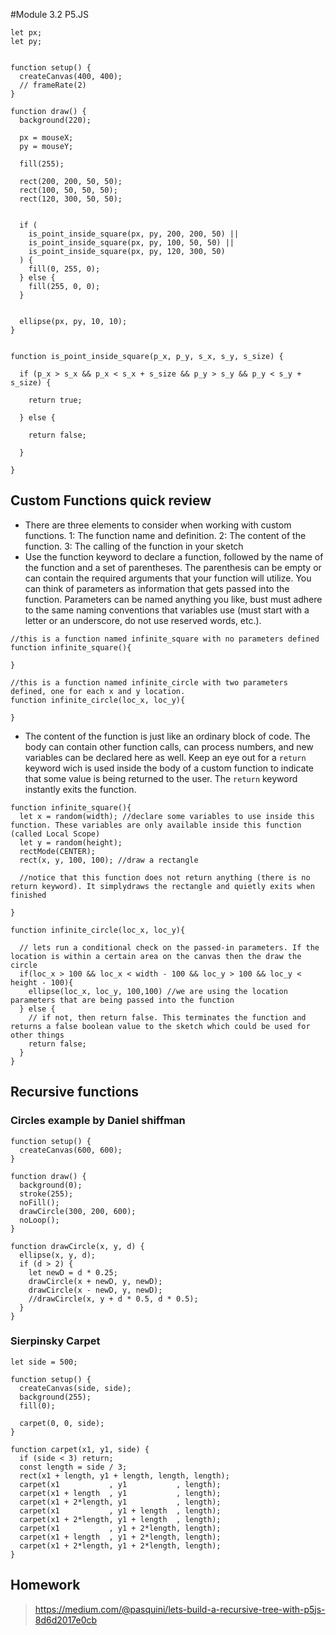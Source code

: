 #Module 3.2   P5.JS


```
let px;
let py;


function setup() {
  createCanvas(400, 400);
  // frameRate(2)
}

function draw() {
  background(220);

  px = mouseX;
  py = mouseY;

  fill(255);

  rect(200, 200, 50, 50);
  rect(100, 50, 50, 50);
  rect(120, 300, 50, 50);


  if (
    is_point_inside_square(px, py, 200, 200, 50) ||
    is_point_inside_square(px, py, 100, 50, 50) ||
    is_point_inside_square(px, py, 120, 300, 50)
  ) {
    fill(0, 255, 0);
  } else {
    fill(255, 0, 0);
  }


  ellipse(px, py, 10, 10);
}


function is_point_inside_square(p_x, p_y, s_x, s_y, s_size) {

  if (p_x > s_x && p_x < s_x + s_size && p_y > s_y && p_y < s_y + s_size) {

    return true;

  } else {

    return false;

  }

}
```



## Custom Functions quick review
* There are three elements to consider when working with custom functions. 1: The function name and definition. 2: The content of the function. 3: The calling of the function in your sketch
* Use the function keyword to declare a function, followed by the name of the function and a set of parentheses. The parenthesis can be empty or can contain the required arguments that your function will utilize. You can think of parameters as information that gets passed into the function. Parameters can be named anything you like, bust must adhere to the same naming conventions that variables use (must start with a letter or an underscore, do not use reserved words, etc.).
```
//this is a function named infinite_square with no parameters defined
function infinite_square(){

}

//this is a function named infinite_circle with two parameters defined, one for each x and y location.
function infinite_circle(loc_x, loc_y){

}
```

* The content of the function is just like an ordinary block of code. The body can contain other function calls, can process numbers, and new variables can be declared here as well. Keep an eye out for a `return` keyword wich is used inside the body of a custom function to indicate that some value is being returned to the user. The `return` keyword instantly exits the function. 
```
function infinite_square(){
  let x = random(width); //declare some variables to use inside this function. These variables are only available inside this function (called Local Scope)
  let y = random(height);
  rectMode(CENTER);
  rect(x, y, 100, 100); //draw a rectangle

  //notice that this function does not return anything (there is no return keyword). It simplydraws the rectangle and quietly exits when finished

}

function infinite_circle(loc_x, loc_y){

  // lets run a conditional check on the passed-in parameters. If the location is within a certain area on the canvas then the draw the circle
  if(loc_x > 100 && loc_x < width - 100 && loc_y > 100 && loc_y < height - 100){
    ellipse(loc_x, loc_y, 100,100) //we are using the location parameters that are being passed into the function 
  } else {
    // if not, then return false. This terminates the function and returns a false boolean value to the sketch which could be used for other things
    return false;
  }
}
```

## Recursive functions
### Circles example by Daniel shiffman
```
function setup() {
  createCanvas(600, 600);
}

function draw() {
  background(0);
  stroke(255);
  noFill();
  drawCircle(300, 200, 600);
  noLoop();
}

function drawCircle(x, y, d) {
  ellipse(x, y, d);
  if (d > 2) {
    let newD = d * 0.25;
    drawCircle(x + newD, y, newD);
    drawCircle(x - newD, y, newD);
    //drawCircle(x, y + d * 0.5, d * 0.5);
  }
}
```
### Sierpinsky Carpet
```
let side = 500;

function setup() {
  createCanvas(side, side);
  background(255);
  fill(0);
  
  carpet(0, 0, side);
}

function carpet(x1, y1, side) {
  if (side < 3) return;
  const length = side / 3;
  rect(x1 + length, y1 + length, length, length);
  carpet(x1           , y1           , length);
  carpet(x1 + length  , y1           , length);
  carpet(x1 + 2*length, y1           , length);
  carpet(x1           , y1 + length  , length);
  carpet(x1 + 2*length, y1 + length  , length);
  carpet(x1           , y1 + 2*length, length);
  carpet(x1 + length  , y1 + 2*length, length);
  carpet(x1 + 2*length, y1 + 2*length, length);
}
```


## Homework
> https://medium.com/@pasquini/lets-build-a-recursive-tree-with-p5js-8d6d2017e0cb
> 

